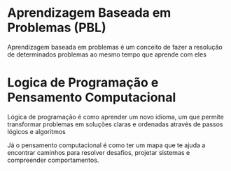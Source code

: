 
# Aprendizagem Baseada em Problemas (PBL)

Aprendizagem baseada em problemas é um conceito de fazer a resolução de determinados problemas ao mesmo tempo que aprende com eles

# Logica de Programação e Pensamento Computacional

Lógica de programação é como aprender um novo idioma, um que permite transformar problemas em soluções claras e ordenadas através de passos lógicos e algoritmos

Já o pensamento computacional é como ter um mapa que te ajuda a encontrar caminhos para resolver desafios, projetar sistemas e compreender comportamentos.

